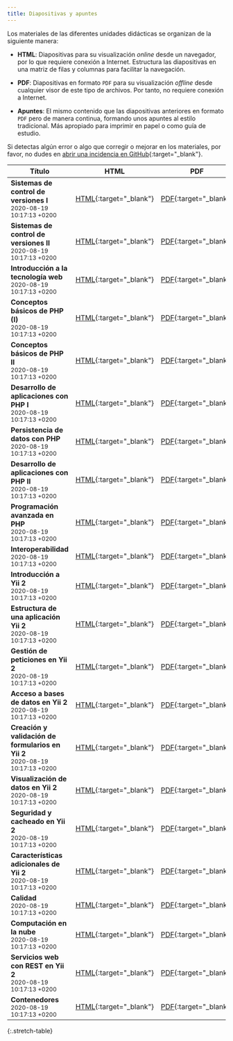 ```yaml
---
title: Diapositivas y apuntes
---
```


Los materiales de las diferentes unidades didácticas se organizan de la siguiente manera:

- **HTML**: Diapositivas para su visualización *online* desde un navegador, por lo que requiere conexión a Internet. Estructura las diapositivas en una matriz de filas y columnas para facilitar la navegación.

- **PDF**: Diapositivas en formato `PDF` para su visualización *offline* desde cualquier visor de este tipo de archivos. Por tanto, no requiere conexión a Internet.

- **Apuntes**: El mismo contenido que las diapositivas anteriores en formato `PDF` pero de manera continua, formando unos apuntes al estilo tradicional. Más apropiado para imprimir en papel o como guía de estudio.

Si detectas algún error o algo que corregir o mejorar en los materiales, por favor, no dudes en [abrir una incidencia en GitHub](https://github.com/ricpelo/pro/issues/new){:target="_blank"}.

| Título | HTML | PDF | Apuntes |
| ------ |:----:|:---:|:-------:|
| <strong>Sistemas de control de versiones I</strong><br><small class="fecha">2020-08-19 10:17:13 +0200</small> | [HTML](slides/sistemas-de-control-de-versiones-i.html){:target="_blank"} | [PDF](pdf/sistemas-de-control-de-versiones-i.pdf){:target="_blank"} | [Apuntes](apuntes/sistemas-de-control-de-versiones-i-apuntes.pdf){:target="_blank"}
| <strong>Sistemas de control de versiones II</strong><br><small class="fecha">2020-08-19 10:17:13 +0200</small> | [HTML](slides/sistemas-de-control-de-versiones-ii.html){:target="_blank"} | [PDF](pdf/sistemas-de-control-de-versiones-ii.pdf){:target="_blank"} | [Apuntes](apuntes/sistemas-de-control-de-versiones-ii-apuntes.pdf){:target="_blank"}
| <strong>Introducción a la tecnología web</strong><br><small class="fecha">2020-08-19 10:17:13 +0200</small> | [HTML](slides/introduccion-a-la-tecnologia-web.html){:target="_blank"} | [PDF](pdf/introduccion-a-la-tecnologia-web.pdf){:target="_blank"} | [Apuntes](apuntes/introduccion-a-la-tecnologia-web-apuntes.pdf){:target="_blank"}
| <strong>Conceptos básicos de PHP (I)</strong><br><small class="fecha">2020-08-19 10:17:13 +0200</small> | [HTML](slides/conceptos-basicos-de-php-i.html){:target="_blank"} | [PDF](pdf/conceptos-basicos-de-php-i.pdf){:target="_blank"} | [Apuntes](apuntes/conceptos-basicos-de-php-i-apuntes.pdf){:target="_blank"}
| <strong>Conceptos básicos de PHP II</strong><br><small class="fecha">2020-08-19 10:17:13 +0200</small> | [HTML](slides/conceptos-basicos-de-php-ii.html){:target="_blank"} | [PDF](pdf/conceptos-basicos-de-php-ii.pdf){:target="_blank"} | [Apuntes](apuntes/conceptos-basicos-de-php-ii-apuntes.pdf){:target="_blank"}
| <strong>Desarrollo de aplicaciones con PHP I</strong><br><small class="fecha">2020-08-19 10:17:13 +0200</small> | [HTML](slides/desarrollo-de-aplicaciones-con-php-i.html){:target="_blank"} | [PDF](pdf/desarrollo-de-aplicaciones-con-php-i.pdf){:target="_blank"} | [Apuntes](apuntes/desarrollo-de-aplicaciones-con-php-i-apuntes.pdf){:target="_blank"}
| <strong>Persistencia de datos con PHP</strong><br><small class="fecha">2020-08-19 10:17:13 +0200</small> | [HTML](slides/persistencia-de-datos-con-php.html){:target="_blank"} | [PDF](pdf/persistencia-de-datos-con-php.pdf){:target="_blank"} | [Apuntes](apuntes/persistencia-de-datos-con-php-apuntes.pdf){:target="_blank"}
| <strong>Desarrollo de aplicaciones con PHP II</strong><br><small class="fecha">2020-08-19 10:17:13 +0200</small> | [HTML](slides/desarrollo-de-aplicaciones-con-php-ii.html){:target="_blank"} | [PDF](pdf/desarrollo-de-aplicaciones-con-php-ii.pdf){:target="_blank"} | [Apuntes](apuntes/desarrollo-de-aplicaciones-con-php-ii-apuntes.pdf){:target="_blank"}
| <strong>Programación avanzada en PHP</strong><br><small class="fecha">2020-08-19 10:17:13 +0200</small> | [HTML](slides/programacion-avanzada-en-php.html){:target="_blank"} | [PDF](pdf/programacion-avanzada-en-php.pdf){:target="_blank"} | [Apuntes](apuntes/programacion-avanzada-en-php-apuntes.pdf){:target="_blank"}
| <strong>Interoperabilidad</strong><br><small class="fecha">2020-08-19 10:17:13 +0200</small> | [HTML](slides/interoperabilidad.html){:target="_blank"} | [PDF](pdf/interoperabilidad.pdf){:target="_blank"} | [Apuntes](apuntes/interoperabilidad-apuntes.pdf){:target="_blank"}
| <strong>Introducción a Yii 2</strong><br><small class="fecha">2020-08-19 10:17:13 +0200</small> | [HTML](slides/introduccion-a-yii-2.html){:target="_blank"} | [PDF](pdf/introduccion-a-yii-2.pdf){:target="_blank"} | [Apuntes](apuntes/introduccion-a-yii-2-apuntes.pdf){:target="_blank"}
| <strong>Estructura de una aplicación Yii 2</strong><br><small class="fecha">2020-08-19 10:17:13 +0200</small> | [HTML](slides/estructura-de-una-aplicacion-yii-2.html){:target="_blank"} | [PDF](pdf/estructura-de-una-aplicacion-yii-2.pdf){:target="_blank"} | [Apuntes](apuntes/estructura-de-una-aplicacion-yii-2-apuntes.pdf){:target="_blank"}
| <strong>Gestión de peticiones en Yii 2</strong><br><small class="fecha">2020-08-19 10:17:13 +0200</small> | [HTML](slides/gestion-de-peticiones-en-yii-2.html){:target="_blank"} | [PDF](pdf/gestion-de-peticiones-en-yii-2.pdf){:target="_blank"} | [Apuntes](apuntes/gestion-de-peticiones-en-yii-2-apuntes.pdf){:target="_blank"}
| <strong>Acceso a bases de datos en Yii 2</strong><br><small class="fecha">2020-08-19 10:17:13 +0200</small> | [HTML](slides/acceso-a-bases-de-datos-en-yii-2.html){:target="_blank"} | [PDF](pdf/acceso-a-bases-de-datos-en-yii-2.pdf){:target="_blank"} | [Apuntes](apuntes/acceso-a-bases-de-datos-en-yii-2-apuntes.pdf){:target="_blank"}
| <strong>Creación y validación de formularios en Yii 2</strong><br><small class="fecha">2020-08-19 10:17:13 +0200</small> | [HTML](slides/creacion-y-validacion-de-formularios-en-yii-2.html){:target="_blank"} | [PDF](pdf/creacion-y-validacion-de-formularios-en-yii-2.pdf){:target="_blank"} | [Apuntes](apuntes/creacion-y-validacion-de-formularios-en-yii-2-apuntes.pdf){:target="_blank"}
| <strong>Visualización de datos en Yii 2</strong><br><small class="fecha">2020-08-19 10:17:13 +0200</small> | [HTML](slides/visualizacion-de-datos-en-yii-2.html){:target="_blank"} | [PDF](pdf/visualizacion-de-datos-en-yii-2.pdf){:target="_blank"} | [Apuntes](apuntes/visualizacion-de-datos-en-yii-2-apuntes.pdf){:target="_blank"}
| <strong>Seguridad y cacheado en Yii 2</strong><br><small class="fecha">2020-08-19 10:17:13 +0200</small> | [HTML](slides/seguridad-y-cacheado-en-yii-2.html){:target="_blank"} | [PDF](pdf/seguridad-y-cacheado-en-yii-2.pdf){:target="_blank"} | [Apuntes](apuntes/seguridad-y-cacheado-en-yii-2-apuntes.pdf){:target="_blank"}
| <strong>Características adicionales de Yii 2</strong><br><small class="fecha">2020-08-19 10:17:13 +0200</small> | [HTML](slides/caracteristicas-adicionales-de-yii-2.html){:target="_blank"} | [PDF](pdf/caracteristicas-adicionales-de-yii-2.pdf){:target="_blank"} | [Apuntes](apuntes/caracteristicas-adicionales-de-yii-2-apuntes.pdf){:target="_blank"}
| <strong>Calidad</strong><br><small class="fecha">2020-08-19 10:17:13 +0200</small> | [HTML](slides/calidad.html){:target="_blank"} | [PDF](pdf/calidad.pdf){:target="_blank"} | [Apuntes](apuntes/calidad-apuntes.pdf){:target="_blank"}
| <strong>Computación en la nube</strong><br><small class="fecha">2020-08-19 10:17:13 +0200</small> | [HTML](slides/computacion-en-la-nube.html){:target="_blank"} | [PDF](pdf/computacion-en-la-nube.pdf){:target="_blank"} | [Apuntes](apuntes/computacion-en-la-nube-apuntes.pdf){:target="_blank"}
| <strong>Servicios web con REST en Yii 2</strong><br><small class="fecha">2020-08-19 10:17:13 +0200</small> | [HTML](slides/servicios-web-con-rest-en-yii-2.html){:target="_blank"} | [PDF](pdf/servicios-web-con-rest-en-yii-2.pdf){:target="_blank"} | [Apuntes](apuntes/servicios-web-con-rest-en-yii-2-apuntes.pdf){:target="_blank"}
| <strong>Contenedores</strong><br><small class="fecha">2020-08-19 10:17:13 +0200</small> | [HTML](slides/contenedores.html){:target="_blank"} | [PDF](pdf/contenedores.pdf){:target="_blank"} | [Apuntes](apuntes/contenedores-apuntes.pdf){:target="_blank"}
{:.stretch-table}

